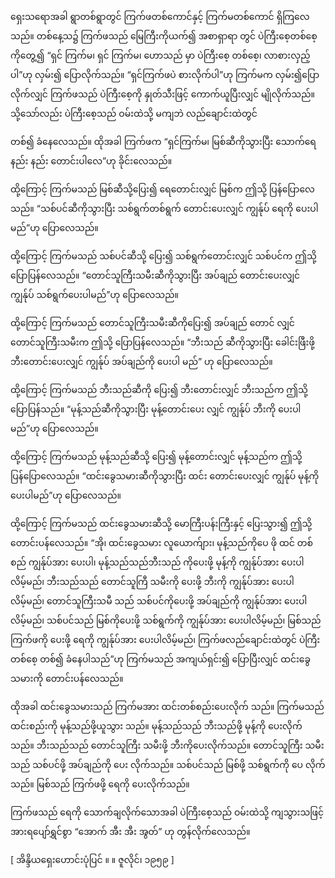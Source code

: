 ရှေးသရောအခါ ရွာတစ်ရွာတွင် ကြက်ဖတစ်ကောင်နှင့် ကြက်မတစ်ကောင် ရှိကြလေသည်။ တစ်နေ့သ၌ ကြက်ဖသည် မြေကြီးကိုယက်၍ အစာရှာရာ တွင် ပဲကြီးစေ့တစ်စေ့ကိုတွေ့၍ “ရှင် ကြက်မ၊ ရှင် ကြက်မ၊ ဟောသည် မှာ ပဲကြီးစေ့ တစ်စေ့၊ လာစားလှည့်ပါ”ဟု လှမ်း၍ ပြောလိုက်သည်။ “ရှင်ကြက်ဖပဲ စားလိုက်ပါ”ဟု ကြက်မက လှမ်း၍ပြောလိုက်လျှင် ကြက်ဖသည် ပဲကြီးစေ့ကို နှုတ်သီးဖြင့် ကောက်ယူပြီးလျှင် မျိုလိုက်သည်။ သို့သော်လည်း ပဲကြီးစေ့သည် ဝမ်းထဲသို့ မကျဘဲ လည်ချောင်းထဲတွင်

တစ်၍ ခံနေလေသည်။ ထိုအခါ ကြက်ဖက “ရှင်ကြက်မ၊ မြစ်ဆီကိုသွားပြီး သောက်ရေနည်း နည်း တောင်းပါလေ”ဟု ခိုင်းလေသည်။

ထို့ကြောင့် ကြက်မသည် မြစ်ဆီသို့ပြေး၍ ရေတောင်းလျှင် မြစ်က ဤသို့ ပြန်ပြောလေသည်။ “သစ်ပင်ဆီကိုသွားပြီး သစ်ရွက်တစ်ရွက် တောင်းပေးလျှင် ကျွန်ုပ် ရေကို ပေးပါမည်”ဟု ပြောလေသည်။

ထို့ကြောင့် ကြက်မသည် သစ်ပင်ဆီသို့ ပြေး၍ သစ်ရွက်တောင်းလျှင် သစ်ပင်က ဤသို့ ပြောပြန်လေသည်။ “တောင်သူကြီးသမီးဆီကိုသွားပြီး အပ်ချည် တောင်းပေးလျှင် ကျွန်ုပ် သစ်ရွက်ပေးပါမည်”ဟု ပြောလေသည်။

ထို့ကြောင့် ကြက်မသည် တောင်သူကြီးသမီးဆီကိုပြေး၍ အပ်ချည် တောင် လျှင် တောင်သူကြီးသမီးက ဤသို့ ပြောပြန်လေသည်။ “ဘီးသည် ဆီကိုသွားပြီး ခေါင်းဖြီးဖို့ ဘီးတောင်းပေးလျှင် ကျွန်ုပ် အပ်ချည်ကို ပေးပါ မည်” ဟု ပြောလေသည်။

ထို့ကြောင့် ကြက်မသည် ဘီးသည်ဆီကို ပြေး၍ ဘီးတောင်းလျှင် ဘီးသည်က ဤသို့ ပြောပြန်သည်။ “မုန့်သည်ဆီကိုသွားပြီး မုန့်တောင်းပေး လျှင် ကျွန်ုပ် ဘီးကို ပေးပါမည်”ဟု ပြောလေသည်။

ထို့ကြောင့် ကြက်မသည် မုန့်သည်ဆီသို့ ပြေး၍ မုန့်တောင်းလျှင် မုန့်သည်က ဤသို့ ပြန်ပြောလေသည်။ “ထင်းခွေသမားဆီကိုသွားပြီး ထင်း တောင်းပေးလျှင် ကျွန်ုပ် မုန့်ကိုပေးပါမည်”ဟု ပြောလေသည်။

ထို့ကြောင့် ကြက်မသည် ထင်းခွေသမားဆီသို့ မောကြီးပန်းကြီးနှင့် ပြေးသွား၍ ဤသို့ တောင်းပန်လေသည်။ “အို၊ ထင်းခွေသမား လူယောက်ျား၊ မုန့်သည်ကိုပေ ဖို ထင် တစ်စည် ကျွန်ုပ်အား ပေးပါ၊ မုန့်သည်သည်ဘီးသည် ကိုပေးဖို့ မုန့်ကို ကျွန်ုပ်အား ပေးပါလိမ့်မည်၊ ဘီးသည်သည် တောင်သူကြီ သမီးကို ပေးဖို့ ဘီးကို ကျွန်ုပ်အား ပေးပါလိမ့်မည်၊ တောင်သူကြီးသမီ သည် သစ်ပင်ကိုပေးဖို့ အပ်ချည်ကို ကျွန်ုပ်အား ပေးပါလိမ့်မည်၊ သစ်ပင်သည် မြစ်ကိုပေးဖို့ သစ်ရွက်ကို ကျွန်ုပ်အား ပေးပါလိမ့်မည်၊ မြစ်သည် ကြက်ဖကို ပေးဖို့ ရေကို ကျွန်ုပ်အား ပေးပါလိမ့်မည်၊ ကြက်ဖလည်ချောင်းထဲတွင် ပဲကြီးတစ်စေ့ တစ်၍ ခံနေပါသည်”ဟု ကြက်မသည် အကျယ်ရှင်း၍ ပြောပြီးလျှင် ထင်းခွေသမားကို တောင်းပန်လေသည်။

ထိုအခါ ထင်းခွေသမားသည် ကြက်မအား ထင်းတစ်စည်းပေးလိုက် သည်။ ကြက်မသည် ထင်းစည်းကို မုန့်သည်ဖို့ယူသွား သည်။ မုန့်သည်သည် ဘီးသည်ဖို့ မုန့်ကို ပေးလိုက်သည်။ ဘီးသည်သည် တောင်သူကြီး သမီးဖို့ ဘီးကိုပေးလိုက်သည်။ တောင်သူကြီး သမီးသည် သစ်ပင်ဖို့ အပ်ချည်ကို ပေး လိုက်သည်။ သစ်ပင်သည် မြစ်ဖို့ သစ်ရွက်ကို ပေ လိုက်သည်။ မြစ်သည် ကြက်ဖဖို့ ရေကို ပေးလိုက်သည်။

ကြက်ဖသည် ရေကို သောက်ချလိုက်သောအခါ ပဲကြီးစေ့သည် ဝမ်းထဲသို့ ကျသွားသဖြင့် အားရပျော်ရွှင်စွာ “အောက် အီး အီး အွတ်” ဟု တွန်လိုက်လေသည်။

[ အိန္ဒိယရှေးဟောင်းပုံပြင် ။ ။ ဇူလိုင်၊ ၁၉၅၉ ]